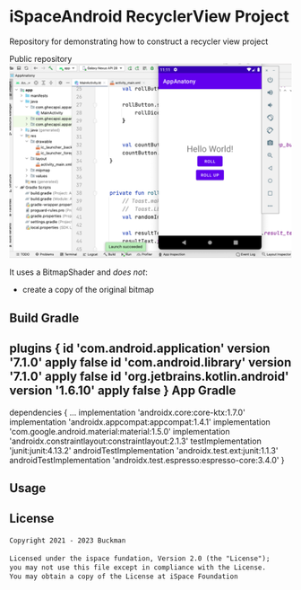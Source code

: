 # iSpaceAndroid RecyclerView Project
 Repository for demonstrating how to construct a recycler view project

Public repository
![TheMaster](https://github.com/BABuckman/iSpaceAndroid/blob/main/DiceRollerWithImage/Screenshot%202022-01-19%20at%2011.11.32.png)

It uses a BitmapShader and *does not*:
* create a copy of the original bitmap

Build Gradle 
------ 
plugins {
    id 'com.android.application' version '7.1.0' apply false
    id 'com.android.library' version '7.1.0' apply false
    id 'org.jetbrains.kotlin.android' version '1.6.10' apply false
}
App Gradle
------

dependencies {
    ...
    implementation 'androidx.core:core-ktx:1.7.0'
    implementation 'androidx.appcompat:appcompat:1.4.1'
    implementation 'com.google.android.material:material:1.5.0'
    implementation 'androidx.constraintlayout:constraintlayout:2.1.3'
    testImplementation 'junit:junit:4.13.2'
    androidTestImplementation 'androidx.test.ext:junit:1.1.3'
    androidTestImplementation 'androidx.test.espresso:espresso-core:3.4.0'
}


Usage
-----	


License
-------

    Copyright 2021 - 2023 Buckman

    Licensed under the ispace fundation, Version 2.0 (the "License");
    you may not use this file except in compliance with the License.
    You may obtain a copy of the License at iSpace Foundation